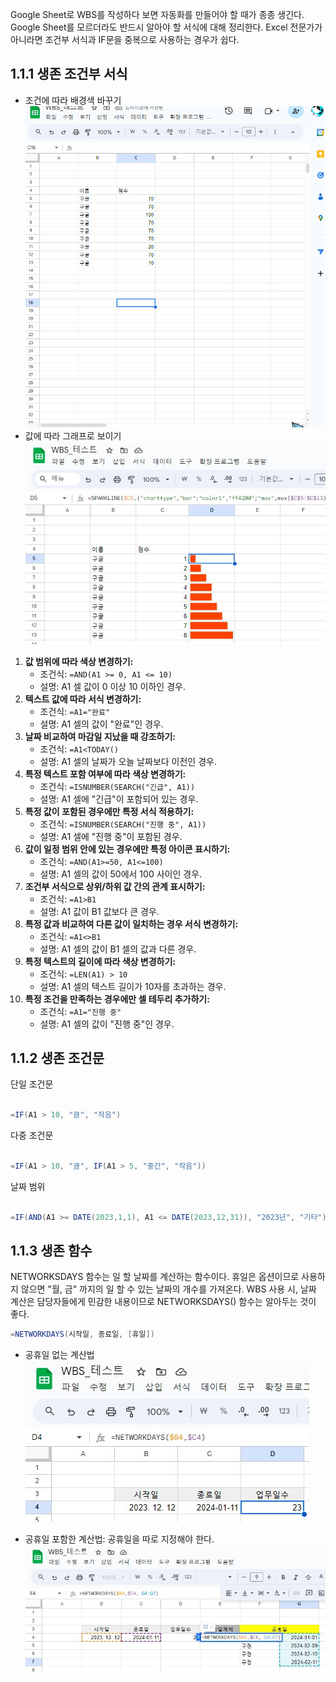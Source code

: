 Google Sheet로 WBS를 작성하다 보면 자동화를 만들어야 할 때가 종종 생긴다. Google Sheet를 모르더라도 반드시 알아야 할 서식에 대해 정리한다. Excel 전문가가 아니라면 조건부 서식과 IF문을 중복으로 사용하는 경우가 쉽다. 

## 1.1.1 생존 조건부 서식

- 조건에 따라 배경색 바꾸기
	  ![](images/google_condition_1.gif)
- 값에 따라 그래프로 보이기
	  ![](images/google_condition_2.jpg)

1. **값 범위에 따라 색상 변경하기:**
    - 조건식: `=AND(A1 >= 0, A1 <= 10)`
    - 설명: A1 셀 값이 0 이상 10 이하인 경우.
2. **텍스트 값에 따라 서식 변경하기:**
    - 조건식: `=A1="완료"`
    - 설명: A1 셀의 값이 "완료"인 경우.
3. **날짜 비교하여 마감일 지났을 때 강조하기:**
    - 조건식: `=A1<TODAY()`
    - 설명: A1 셀의 날짜가 오늘 날짜보다 이전인 경우.
4. **특정 텍스트 포함 여부에 따라 색상 변경하기:**
    - 조건식: `=ISNUMBER(SEARCH("긴급", A1))`
    - 설명: A1 셀에 "긴급"이 포함되어 있는 경우.
5. **특정 값이 포함된 경우에만 특정 서식 적용하기:**
    - 조건식: `=ISNUMBER(SEARCH("진행 중", A1))`
    - 설명: A1 셀에 "진행 중"이 포함된 경우.
6. **값이 일정 범위 안에 있는 경우에만 특정 아이콘 표시하기:**
    - 조건식: `=AND(A1>=50, A1<=100)`
    - 설명: A1 셀의 값이 50에서 100 사이인 경우.
7. **조건부 서식으로 상위/하위 값 간의 관계 표시하기:**
    - 조건식: `=A1>B1`
    - 설명: A1 값이 B1 값보다 큰 경우.
8. **특정 값과 비교하여 다른 값이 일치하는 경우 서식 변경하기:**
    - 조건식: `=A1<>B1`
    - 설명: A1 셀의 값이 B1 셀의 값과 다른 경우.
9. **특정 텍스트의 길이에 따라 색상 변경하기:**
    - 조건식: `=LEN(A1) > 10`
    - 설명: A1 셀의 텍스트 길이가 10자를 초과하는 경우.
10. **특정 조건을 만족하는 경우에만 셀 테두리 추가하기:**
    - 조건식: `=A1="진행 중"`
    - 설명: A1 셀의 값이 "진행 중"인 경우.

## 1.1.2 생존 조건문

단일 조건문
~~~java

=IF(A1 > 10, "큼", "작음")

~~~

다중 조건문
~~~java

=IF(A1 > 10, "큼", IF(A1 > 5, "중간", "작음"))

~~~

날짜 범위
~~~java

=IF(AND(A1 >= DATE(2023,1,1), A1 <= DATE(2023,12,31)), "2023년", "기타")

~~~

## 1.1.3 생존 함수

NETWORKSDAYS 함수는 일 할 날짜를 계산하는 함수이다. 휴일은 옵션이므로 사용하지 않으면 "월, 금" 까지의 일 할 수 있는 날짜의 개수를 가져온다.  WBS 사용 시, 날짜 계산은 담당자들에게 민감한 내용이므로 NETWORKSDAYS() 함수는 알아두는 것이 좋다. 

~~~java
=NETWORKDAYS(시작일, 종료일, [휴일])
~~~

- 공휴일  없는 계산법
![](images/network_google_1.jpg)

- 공휴일 포함한 계산법: 공휴일을 따로 지정해야 한다. 
![](images/network_google_2.jpg)

